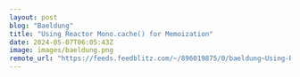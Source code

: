 ```yaml
---
layout: post
blog: "Baeldung"
title: "Using Reactor Mono.cache() for Memoization"
date: 2024-05-07T06:05:43Z
image: images/baeldung.png
remote_url: "https://feeds.feedblitz.com/~/896019875/0/baeldung~Using-Reactor-Monocache-for-Memoization"
---
```

